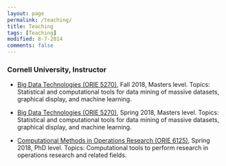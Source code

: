 ```yaml
---
layout: page
permalink: /teaching/
title: Teaching
tags: [Teaching]
modified: 8-7-2014
comments: false
---
```



### Cornell University, Instructor


* [Big Data Technologies (ORIE 5270)](orie5270_2), Fall 2018, Masters level. Topics: Statistical
and computational tools for data mining of massive datasets, graphical display, and
machine learning.

* [Big Data Technologies (ORIE 5270)](orie5270), Spring 2018, Masters level. Topics: Statistical
and computational tools for data mining of massive datasets, graphical display, and
machine learning.

* [Computational Methods in Operations Research (ORIE 6125)](orie6125), Spring 2018, PhD level.
Topics: Computational tools to perform research in operations research and related fields.

